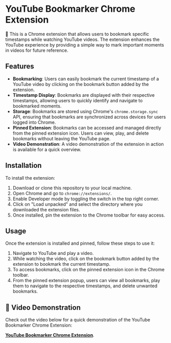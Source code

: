 # YouTube Bookmarker Chrome Extension

📌 This is a Chrome extension that allows users to bookmark specific timestamps while watching YouTube videos. The extension enhances the YouTube experience by providing a simple way to mark important moments in videos for future reference.

## Features

- **Bookmarking**: Users can easily bookmark the current timestamp of a YouTube video by clicking on the bookmark button added by the extension.
- **Timestamp Display**: Bookmarks are displayed with their respective timestamps, allowing users to quickly identify and navigate to bookmarked moments.
- **Storage**: Bookmarks are stored using Chrome's `chrome.storage.sync` API, ensuring that bookmarks are synchronized across devices for users logged into Chrome.
- **Pinned Extension**: Bookmarks can be accessed and managed directly from the pinned extension icon. Users can view, play, and delete bookmarks without leaving the YouTube page.
- **Video Demonstration**: A video demonstration of the extension in action is available for a quick overview.

## Installation

To install the extension:

1. Download or clone this repository to your local machine.
2. Open Chrome and go to `chrome://extensions/`.
3. Enable Developer mode by toggling the switch in the top right corner.
4. Click on "Load unpacked" and select the directory where you downloaded the extension files.
5. Once installed, pin the extension to the Chrome toolbar for easy access.

## Usage

Once the extension is installed and pinned, follow these steps to use it:

1. Navigate to YouTube and play a video.
2. While watching the video, click on the bookmark button added by the extension to bookmark the current timestamp.
3. To access bookmarks, click on the pinned extension icon in the Chrome toolbar.
4. From the pinned extension popup, users can view all bookmarks, play them to navigate to the respective timestamps, and delete unwanted bookmarks.

## 🎥 Video Demonstration

Check out the video below for a quick demonstration of the YouTube Bookmarker Chrome Extension:

<a href="https://drive.google.com/file/d/1LqnXXUT_3hwxgW5c484hJsNk6TsLX9-y/view?usp=sharing" target="_blank"><b>YouTube Bookmarker Chrome Extension</b></a>.
